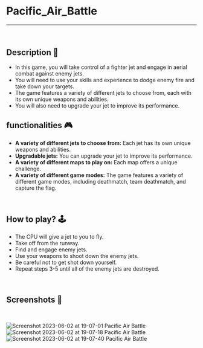 # **Pacific_Air_Battle** 

---

<br>

## **Description 📃**
- In this game, you will take control of a fighter jet and engage in aerial combat against enemy jets.
- You will need to use your skills and experience to dodge enemy fire and take down your targets. 
- The game features a variety of different jets to choose from, each with its own unique weapons and abilities. 
- You will also need to upgrade your jet to improve its performance.

## **functionalities 🎮**

- **A variety of different jets to choose from:** Each jet has its own unique weapons and abilities.
- **Upgradable jets:** You can upgrade your jet to improve its performance.
- **A variety of different maps to play on:** Each map offers a unique challenge.
- **A variety of different game modes:** The game features a variety of different game modes, including deathmatch, team deathmatch, and capture the flag.

<br>

## **How to play? 🕹️**
- The CPU will give a jet to you to fly.
- Take off from the runway.
- Find and engage enemy jets.
- Use your weapons to shoot down the enemy jets.
- Be careful not to get shot down yourself.
- Repeat steps 3-5 until all of the enemy jets are destroyed.


<br>

## **Screenshots 📸**
<br>

![Screenshot 2023-06-02 at 19-07-01 Pacific Air Battle](https://github.com/0xabdulkhalid/GameZone/assets/92252895/130a5190-bf2a-441f-b2d8-baaf6ea5c965)
![Screenshot 2023-06-02 at 19-07-18 Pacific Air Battle](https://github.com/0xabdulkhalid/GameZone/assets/92252895/1424503e-b50a-4110-a555-d32e1b928161)
![Screenshot 2023-06-02 at 19-07-40 Pacific Air Battle](https://github.com/0xabdulkhalid/GameZone/assets/92252895/8e547385-e131-40be-82d8-0a5161039137)



